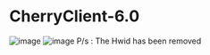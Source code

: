 # CherryClient-6.0
![image](https://github.com/MikuSoCute/CherryClient-6.0/assets/122946121/69824850-0d9b-4869-8751-e86abf3e8e91)
![image](https://github.com/MikuSoCute/CherryClient-6.0/assets/122946121/006b460c-9059-45f2-ae6d-e962156795f8)
P/s : The Hwid has been removed 
